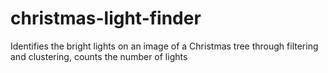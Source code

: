 # christmas-light-finder
Identifies the bright lights on an image of a Christmas tree through filtering and clustering, counts the number of lights
